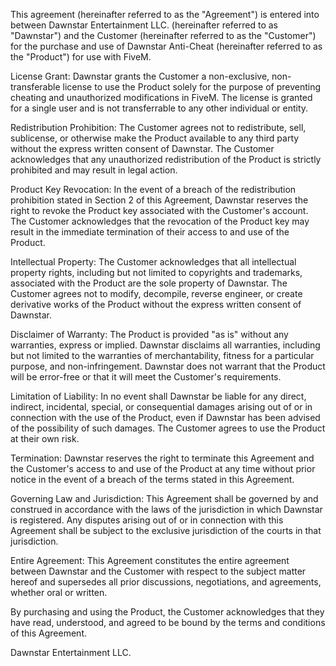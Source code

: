 This agreement (hereinafter referred to as the "Agreement") is entered into between Dawnstar Entertainment LLC. (hereinafter referred to as "Dawnstar") and the Customer (hereinafter referred to as the "Customer") for the purchase and use of Dawnstar Anti-Cheat (hereinafter referred to as the "Product") for use with FiveM.

License Grant:
Dawnstar grants the Customer a non-exclusive, non-transferable license to use the Product solely for the purpose of preventing cheating and unauthorized modifications in FiveM. The license is granted for a single user and is not transferrable to any other individual or entity.

Redistribution Prohibition:
The Customer agrees not to redistribute, sell, sublicense, or otherwise make the Product available to any third party without the express written consent of Dawnstar. The Customer acknowledges that any unauthorized redistribution of the Product is strictly prohibited and may result in legal action.

Product Key Revocation:
In the event of a breach of the redistribution prohibition stated in Section 2 of this Agreement, Dawnstar reserves the right to revoke the Product key associated with the Customer's account. The Customer acknowledges that the revocation of the Product key may result in the immediate termination of their access to and use of the Product.

Intellectual Property:
The Customer acknowledges that all intellectual property rights, including but not limited to copyrights and trademarks, associated with the Product are the sole property of Dawnstar. The Customer agrees not to modify, decompile, reverse engineer, or create derivative works of the Product without the express written consent of Dawnstar.

Disclaimer of Warranty:
The Product is provided "as is" without any warranties, express or implied. Dawnstar disclaims all warranties, including but not limited to the warranties of merchantability, fitness for a particular purpose, and non-infringement. Dawnstar does not warrant that the Product will be error-free or that it will meet the Customer's requirements.

Limitation of Liability:
In no event shall Dawnstar be liable for any direct, indirect, incidental, special, or consequential damages arising out of or in connection with the use of the Product, even if Dawnstar has been advised of the possibility of such damages. The Customer agrees to use the Product at their own risk.

Termination:
Dawnstar reserves the right to terminate this Agreement and the Customer's access to and use of the Product at any time without prior notice in the event of a breach of the terms stated in this Agreement.

Governing Law and Jurisdiction:
This Agreement shall be governed by and construed in accordance with the laws of the jurisdiction in which Dawnstar is registered. Any disputes arising out of or in connection with this Agreement shall be subject to the exclusive jurisdiction of the courts in that jurisdiction.

Entire Agreement:
This Agreement constitutes the entire agreement between Dawnstar and the Customer with respect to the subject matter hereof and supersedes all prior discussions, negotiations, and agreements, whether oral or written.

By purchasing and using the Product, the Customer acknowledges that they have read, understood, and agreed to be bound by the terms and conditions of this Agreement.

Dawnstar Entertainment LLC.